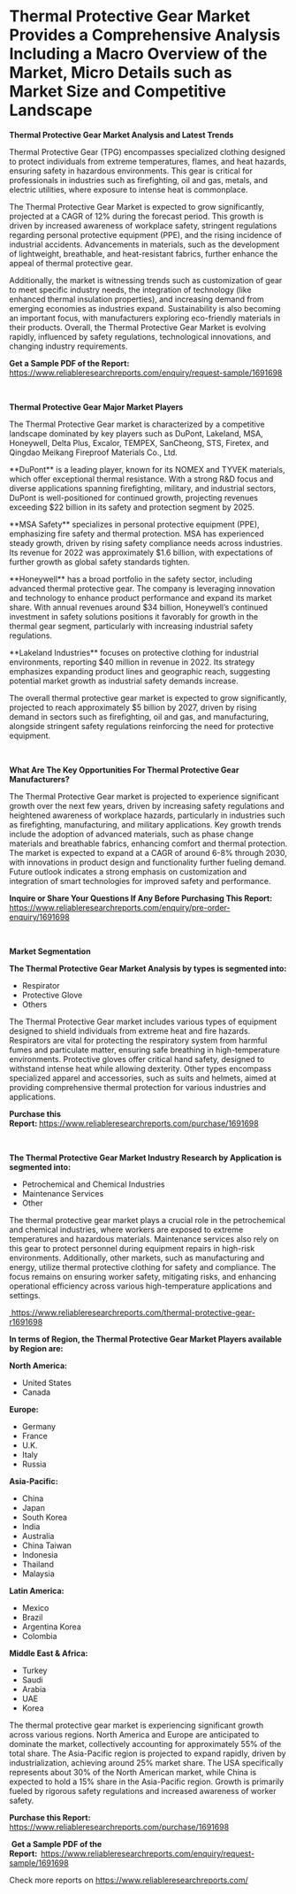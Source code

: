 <p><h1>Thermal Protective Gear Market Provides a Comprehensive Analysis Including a Macro Overview of the Market, Micro Details such as Market Size and Competitive Landscape</h1></p><p><strong>Thermal Protective Gear Market Analysis and Latest Trends</strong></p>
<p><p>Thermal Protective Gear (TPG) encompasses specialized clothing designed to protect individuals from extreme temperatures, flames, and heat hazards, ensuring safety in hazardous environments. This gear is critical for professionals in industries such as firefighting, oil and gas, metals, and electric utilities, where exposure to intense heat is commonplace.</p><p>The Thermal Protective Gear Market is expected to grow significantly, projected at a CAGR of 12% during the forecast period. This growth is driven by increased awareness of workplace safety, stringent regulations regarding personal protective equipment (PPE), and the rising incidence of industrial accidents. Advancements in materials, such as the development of lightweight, breathable, and heat-resistant fabrics, further enhance the appeal of thermal protective gear.</p><p>Additionally, the market is witnessing trends such as customization of gear to meet specific industry needs, the integration of technology (like enhanced thermal insulation properties), and increasing demand from emerging economies as industries expand. Sustainability is also becoming an important focus, with manufacturers exploring eco-friendly materials in their products. Overall, the Thermal Protective Gear Market is evolving rapidly, influenced by safety regulations, technological innovations, and changing industry requirements.</p></p>
<p><strong>Get a Sample PDF of the Report:&nbsp;</strong> <a href="https://www.reliableresearchreports.com/enquiry/request-sample/1691698?utm_campaign=1581&utm_medium=2&utm_source=Github&utm_content=ia&utm_term=07012025&utm_id=thermal-protective-gear">https://www.reliableresearchreports.com/enquiry/request-sample/1691698</a></p>
<p>&nbsp;</p>
<p><strong>Thermal Protective Gear Major Market Players</strong></p>
<p><p>The Thermal Protective Gear market is characterized by a competitive landscape dominated by key players such as DuPont, Lakeland, MSA, Honeywell, Delta Plus, Excalor, TEMPEX, SanCheong, STS, Firetex, and Qingdao Meikang Fireproof Materials Co., Ltd.</p><p>**DuPont** is a leading player, known for its NOMEX and TYVEK materials, which offer exceptional thermal resistance. With a strong R&D focus and diverse applications spanning firefighting, military, and industrial sectors, DuPont is well-positioned for continued growth, projecting revenues exceeding $22 billion in its safety and protection segment by 2025.</p><p>**MSA Safety** specializes in personal protective equipment (PPE), emphasizing fire safety and thermal protection. MSA has experienced steady growth, driven by rising safety compliance needs across industries. Its revenue for 2022 was approximately $1.6 billion, with expectations of further growth as global safety standards tighten.</p><p>**Honeywell** has a broad portfolio in the safety sector, including advanced thermal protective gear. The company is leveraging innovation and technology to enhance product performance and expand its market share. With annual revenues around $34 billion, Honeywell’s continued investment in safety solutions positions it favorably for growth in the thermal gear segment, particularly with increasing industrial safety regulations.</p><p>**Lakeland Industries** focuses on protective clothing for industrial environments, reporting $40 million in revenue in 2022. Its strategy emphasizes expanding product lines and geographic reach, suggesting potential market growth as industrial safety demands increase.</p><p>The overall thermal protective gear market is expected to grow significantly, projected to reach approximately $5 billion by 2027, driven by rising demand in sectors such as firefighting, oil and gas, and manufacturing, alongside stringent safety regulations reinforcing the need for protective equipment.</p></p>
<p>&nbsp;</p>
<p><strong>What Are The Key Opportunities For Thermal Protective Gear Manufacturers?</strong></p>
<p><p>The Thermal Protective Gear market is projected to experience significant growth over the next few years, driven by increasing safety regulations and heightened awareness of workplace hazards, particularly in industries such as firefighting, manufacturing, and military applications. Key growth trends include the adoption of advanced materials, such as phase change materials and breathable fabrics, enhancing comfort and thermal protection. The market is expected to expand at a CAGR of around 6-8% through 2030, with innovations in product design and functionality further fueling demand. Future outlook indicates a strong emphasis on customization and integration of smart technologies for improved safety and performance.</p></p>
<p><strong>Inquire or Share Your Questions If Any Before Purchasing This Report:</strong> <a href="https://www.reliableresearchreports.com/enquiry/pre-order-enquiry/1691698?utm_campaign=1581&utm_medium=2&utm_source=Github&utm_content=ia&utm_term=07012025&utm_id=thermal-protective-gear">https://www.reliableresearchreports.com/enquiry/pre-order-enquiry/1691698</a></p>
<p>&nbsp;</p>
<p><strong>Market Segmentation</strong></p>
<p><strong>The Thermal Protective Gear Market Analysis by types is segmented into:</strong></p>
<p><ul><li>Respirator</li><li>Protective Glove</li><li>Others</li></ul></p>
<p><p>The Thermal Protective Gear market includes various types of equipment designed to shield individuals from extreme heat and fire hazards. Respirators are vital for protecting the respiratory system from harmful fumes and particulate matter, ensuring safe breathing in high-temperature environments. Protective gloves offer critical hand safety, designed to withstand intense heat while allowing dexterity. Other types encompass specialized apparel and accessories, such as suits and helmets, aimed at providing comprehensive thermal protection for various industries and applications.</p></p>
<p><strong>Purchase this Report:&nbsp;</strong><a href="https://www.reliableresearchreports.com/purchase/1691698?utm_campaign=1581&utm_medium=2&utm_source=Github&utm_content=ia&utm_term=07012025&utm_id=thermal-protective-gear">https://www.reliableresearchreports.com/purchase/1691698</a></p>
<p>&nbsp;</p>
<p><strong>The Thermal Protective Gear Market Industry Research by Application is segmented into:</strong></p>
<p><ul><li>Petrochemical and Chemical Industries</li><li>Maintenance Services</li><li>Other</li></ul></p>
<p><p>The thermal protective gear market plays a crucial role in the petrochemical and chemical industries, where workers are exposed to extreme temperatures and hazardous materials. Maintenance services also rely on this gear to protect personnel during equipment repairs in high-risk environments. Additionally, other markets, such as manufacturing and energy, utilize thermal protective clothing for safety and compliance. The focus remains on ensuring worker safety, mitigating risks, and enhancing operational efficiency across various high-temperature applications and settings.</p></p>
<p><a href="https://www.reliableresearchreports.com/thermal-protective-gear-r1691698?utm_campaign=1581&utm_medium=2&utm_source=Github&utm_content=ia&utm_term=07012025&utm_id=thermal-protective-gear">&nbsp;https://www.reliableresearchreports.com/thermal-protective-gear-r1691698</a></p>
<p><strong>In terms of Region, the Thermal Protective Gear Market Players available by Region are:</strong></p>
<p>
    <p> <strong> North America: </strong>
        <ul>
            <li>United States</li>
            <li>Canada</li>
        </ul>
        </p> 
    <p> <strong> Europe: </strong>
        <ul>
            <li>Germany</li>
            <li>France</li>
            <li>U.K.</li>
            <li>Italy</li>
            <li>Russia</li>
        </ul>
        </p> 
    <p> <strong> Asia-Pacific: </strong>
        <ul>
            <li>China</li>
            <li>Japan</li>
            <li>South Korea</li>
            <li>India</li>
            <li>Australia</li>
            <li>China Taiwan</li>
            <li>Indonesia</li>
            <li>Thailand</li>
            <li>Malaysia</li>
        </ul>
        </p> 
    <p> <strong> Latin America: </strong>
        <ul>
            <li>Mexico</li>
            <li>Brazil</li>
            <li>Argentina Korea</li>
            <li>Colombia</li>
        </ul>
        </p> 
    <p> <strong> Middle East & Africa: </strong>
        <ul>
            <li>Turkey</li>
            <li>Saudi</li>
            <li>Arabia</li>
            <li>UAE</li>
            <li>Korea</li>
        </ul>
    </p>
    </p>
<p><p>The thermal protective gear market is experiencing significant growth across various regions. North America and Europe are anticipated to dominate the market, collectively accounting for approximately 55% of the total share. The Asia-Pacific region is projected to expand rapidly, driven by industrialization, achieving around 25% market share. The USA specifically represents about 30% of the North American market, while China is expected to hold a 15% share in the Asia-Pacific region. Growth is primarily fueled by rigorous safety regulations and increased awareness of worker safety.</p></p>
<p><strong>Purchase this Report: </strong><a href="https://www.reliableresearchreports.com/purchase/1691698?utm_campaign=1581&utm_medium=2&utm_source=Github&utm_content=ia&utm_term=07012025&utm_id=thermal-protective-gear">https://www.reliableresearchreports.com/purchase/1691698</a></p>
<p>&nbsp;<strong>Get a Sample PDF of the Report:&nbsp;&nbsp;</strong><a href="https://www.reliableresearchreports.com/enquiry/request-sample/1691698?utm_campaign=1581&utm_medium=2&utm_source=Github&utm_content=ia&utm_term=07012025&utm_id=thermal-protective-gear">https://www.reliableresearchreports.com/enquiry/request-sample/1691698</a></p>
<p><strong></strong></p>
<p>Check more reports on <a href="https://www.reliableresearchreports.com/?utm_campaign=1581&utm_medium=2&utm_source=Github&utm_content=ia&utm_term=07012025&utm_id=thermal-protective-gear">https://www.reliableresearchreports.com/</a></p>